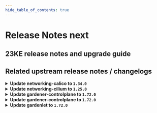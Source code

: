 ```yaml
---
hide_table_of_contents: true
---
```


# Release Notes next

## 23KE release notes and upgrade guide

## Related upstream release notes / changelogs


<details>
<summary><b>Update networking-calico to <code>1.34.0</code></b></summary>

# [gardener-extension-networking-calico]
## 🏃 Others
* *[OPERATOR]* The admission/validation component is now adapted such that it works well in garden cluster with enabled `NetworkPolicy` protection (default since `gardener/gardener@v1.71` when garden cluster is managed by `gardener-operator`). ([gardener/gardener-extension-networking-calico#267](https://github.com/gardener/gardener-extension-networking-calico/pull/267), [@rfranzke](https://github.com/rfranzke))
* *[OPERATOR]* Updated cluster-proportional-autoscaler to v1.8.8 ([gardener/gardener-extension-networking-calico#268](https://github.com/gardener/gardener-extension-networking-calico/pull/268), [@ScheererJ](https://github.com/ScheererJ))
* *[OPERATOR]* Update golang to 1.20.4. ([gardener/gardener-extension-networking-calico#269](https://github.com/gardener/gardener-extension-networking-calico/pull/269), [@ScheererJ](https://github.com/ScheererJ))
* *[DEPENDENCY]* The following dependency is updated: ([gardener/gardener-extension-networking-calico#272](https://github.com/gardener/gardener-extension-networking-calico/pull/272), [@shafeeqes](https://github.com/shafeeqes))
  * github.com/gardener/gardener: v1.66.1 -> v1.71.0
  * k8s.io/* : v0.26.1 -> v0.26.3
  * sigs.k8s.io/controller-runtime: v0.14.4-> v0.14.6

</details>

<details>
<summary><b>Update networking-cilium to <code>1.25.0</code></b></summary>

# [gardener-extension-networking-cilium]
## ✨ New Features
* *[USER]* The networking-cilium extension does now run cilium with `enable-service-topology: true`. With this it is possible to use the TopologyAwareHints (topology-aware traffic routing) feature in cilium Shoots. ([gardener/gardener-extension-networking-cilium#185](https://github.com/gardener/gardener-extension-networking-cilium/pull/185), [@ialidzhikov](https://github.com/ialidzhikov))
## 🏃 Others
* *[OPERATOR]* The admission/validation component is now adapted such that it works well in garden cluster with enabled `NetworkPolicy` protection (default since `gardener/gardener@v1.71` when garden cluster is managed by `gardener-operator`). ([gardener/gardener-extension-networking-cilium#186](https://github.com/gardener/gardener-extension-networking-cilium/pull/186), [@rfranzke](https://github.com/rfranzke))
* *[OPERATOR]* Update golang to 1.20.4. ([gardener/gardener-extension-networking-cilium#187](https://github.com/gardener/gardener-extension-networking-cilium/pull/187), [@ScheererJ](https://github.com/ScheererJ))
* *[OPERATOR]* The following dependency has been updated: ([gardener/gardener-extension-networking-cilium#189](https://github.com/gardener/gardener-extension-networking-cilium/pull/189), [@acumino](https://github.com/acumino))
  * github.com/gardener/gardener 1.67.1 -> 1.71.0
* *[OPERATOR]* Update cilium to `v1.13.3`. ([gardener/gardener-extension-networking-cilium#190](https://github.com/gardener/gardener-extension-networking-cilium/pull/190), [@DockToFuture](https://github.com/DockToFuture))

</details>

<details>
<summary><b>Update gardener-controlplane to <code>1.72.0</code></b></summary>

# [gardener]
## ⚠️ Breaking Changes
* *[USER]* The `core/v1alpha1` API version is dropped. ([gardener/gardener#7965](https://github.com/gardener/gardener/pull/7965), [@ary1992](https://github.com/ary1992))
* *[USER]* The `alpha.featuregates.shoot.gardener.cloud/apiserver-sni-pod-injector` annotation has been dropped and is no longer available for `Shoot`s. It should be removed from all existing `Shoot` resources. ([gardener/gardener#7980](https://github.com/gardener/gardener/pull/7980), [@rfranzke](https://github.com/rfranzke))
* *[USER]* Any resource with a kind other than `ConfigMap` or `Secret` in `.spec.resources` in `Shoot`s is now forcefully removed. New validation has been introduced to prevent adding other resources in the future. ([gardener/gardener#7995](https://github.com/gardener/gardener/pull/7995), [@acumino](https://github.com/acumino))
* *[USER]* Webhooks remediator now sets the timeoutSeonds to 3 seconds for webhook affecting lease resources in `kube-system` namespace. ([gardener/gardener#7902](https://github.com/gardener/gardener/pull/7902), [@acumino](https://github.com/acumino))
* *[OPERATOR]* ⚠️ Seeds' `.spec.settings.ownerChecks.enabled` field is locked to `false` (i.e. if the field value is true a validation error will be returned). Before updating to this version of Gardener, set `.spec.settings.ownerChecks.enabled` field to `false` for you Seeds and ManagedSeeds. ([gardener/gardener#7909](https://github.com/gardener/gardener/pull/7909), [@dimitar-kostadinov](https://github.com/dimitar-kostadinov))
* *[OPERATOR]* It is required to have `ControllerRegistrations`s for Kinds `ControlPlane`, `Infrastructure` and `Worker` with the same types used for seeds (`seed.spec.provider.type`). This is already the case if seeds and shoots share the same cloud provider. The seed reconciliation flow waits for the associated `ControllerInstallation` to be ready before continuing rolling out seed system components. It allows Gardener provider extensions to ship components that not only act on shoot control-plane but also on seed system components. ([gardener/gardener#7928](https://github.com/gardener/gardener/pull/7928), [@timuthy](https://github.com/timuthy))
* *[DEPENDENCY]* The `{github.com/gardener/gardener/pkg/apis/core/helper,github.com/gardener/gardener/pkg/apis/core/v1beta1/helper}.SeedSettingOwnerChecksEnabled` will now return `false` if the corresponding Seed setting is `nil`. Previously, the func was returning `true` when the Seed setting is `nil`. ([gardener/gardener#7909](https://github.com/gardener/gardener/pull/7909), [@dimitar-kostadinov](https://github.com/dimitar-kostadinov))
* *[DEPENDENCY]* The unused `github.com/gardener/gardener/pkg/controllerutils/predicate.IsBeingMigratedPredicate`, `github.com/gardener/gardener/pkg/controllerutils/predicate.IsObjectBeingMigrated` and `github.com/gardener/gardener/pkg/utils/gardener.IsObjectBeingMigrated` funcs are now removed. ([gardener/gardener#7909](https://github.com/gardener/gardener/pull/7909), [@dimitar-kostadinov](https://github.com/dimitar-kostadinov))
## ✨ New Features
* *[USER]* The certificate chains served by `kube-apiserver`s does now include the CA certificates used to sign their server certificates. ([gardener/gardener#7961](https://github.com/gardener/gardener/pull/7961), [@rfranzke](https://github.com/rfranzke))
* *[OPERATOR]* `gardener-operator` configures SNI components in order to expose the `virtual-garden-kube-apiserver` via the `istio-ingressgateway` in the Garden cluster. ([gardener/gardener#7953](https://github.com/gardener/gardener/pull/7953), [@timuthy](https://github.com/timuthy))
  * With this change, operators can start to switch DNS records from the `virtual-garden-kube-apiserver` service to the `istio-ingress` service endpoint. The type of the `virtual-garden-kube-apiserver` service will soon be switched from `LoadBalancer` to `ClusterIP`.
* *[DEVELOPER]* When performing control plane migration with `provider-local`, the full migration and restoration logic implemented in the extensions library (generic `Worker` actuator) is now executed (previously, it was skipped). This improves the accuracy of the e2e tests for control plane migration. ([gardener/gardener#7981](https://github.com/gardener/gardener/pull/7981), [@rfranzke](https://github.com/rfranzke))
## 🐛 Bug Fixes
* *[USER]* A bug that prevented referencing `ConfigMap`s in `.spec.resources` in `Shoot`s has been fixed. ([gardener/gardener#7995](https://github.com/gardener/gardener/pull/7995), [@acumino](https://github.com/acumino))
* *[USER]* A bug that prevented finalizers from being added to referenced `Secret`s or `ConfigMap`s in `.spec.resources` in `Shoot`s has been fixed. ([gardener/gardener#7995](https://github.com/gardener/gardener/pull/7995), [@acumino](https://github.com/acumino))
* *[OPERATOR]* The `NetworkPolicy` reconciler is only added to `gardener-operator` if the `.spec.runtimeCluster.networking.{pods,services}` fields of the `Garden` are set. ([gardener/gardener#7983](https://github.com/gardener/gardener/pull/7983), [@shafeeqes](https://github.com/shafeeqes))
* *[OPERATOR]* Several low timeouts (30s) that were introduced in v1.71.0 for several steps are now reverted as in some cases the Network/ControlPlane reconciliation cannot succeed for 30s. ([gardener/gardener#8005](https://github.com/gardener/gardener/pull/8005), [@ialidzhikov](https://github.com/ialidzhikov))
## 🏃 Others
* *[OPERATOR]* A configuration issue that resulted in a relatively slow startup and termination of the vali pods is fixed. ([gardener/gardener#7979](https://github.com/gardener/gardener/pull/7979), [@istvanballok](https://github.com/istvanballok))
* *[OPERATOR]* Add new grafana dashboard of seed deployment replicas ([gardener/gardener#7896](https://github.com/gardener/gardener/pull/7896), [@Sallyan](https://github.com/Sallyan))
# [dependency-watchdog]
## 🏃 Others
* *[OPERATOR]* More categories are added to label a release note for a PR on DWD. ([gardener/dependency-watchdog#75](https://github.com/gardener/dependency-watchdog/pull/75), [@himanshu-kun](https://github.com/himanshu-kun))
  * Release notifications would now be sent to `gardener-dwd` channel (private) on releases.
* *[OPERATOR]* Probes will not be created for shoots with no workers. ([gardener/dependency-watchdog#82](https://github.com/gardener/dependency-watchdog/pull/82), [@unmarshall](https://github.com/unmarshall))
* *[OPERATOR]* Fixes for `make check` target ([gardener/dependency-watchdog#87](https://github.com/gardener/dependency-watchdog/pull/87), [@unmarshall](https://github.com/unmarshall))
* *[DEPENDENCY]* Following dependencies are updated: ([gardener/dependency-watchdog#84](https://github.com/gardener/dependency-watchdog/pull/84), [@unmarshall](https://github.com/unmarshall))
  * Go - 1.20.3
  * client-go - v0.26.2
  * controller-runtime - v0.14.5
  * gomega - v1.27.1
  * zap - v1.24.0
  * gardener/gardener v1.69.0
  * k8s (api and apimachinery) - v0.26.2
# [etcd-backup-restore]
## 🐛 Bug Fixes
* *[OPERATOR]* Fixes a bug in backup-restore which falsely detects scale-up scenario incase of rolling update of statefulset. ([gardener/etcd-backup-restore#614](https://github.com/gardener/etcd-backup-restore/pull/614), [@ishan16696](https://github.com/ishan16696))
## 🏃 Others
* *[OPERATOR]* Base alpine image upgraded from `3.15.7` to `3.15.8` ([gardener/etcd-backup-restore#612](https://github.com/gardener/etcd-backup-restore/pull/612), [@aaronfern](https://github.com/aaronfern))
* *[OPERATOR]* Add a learner with backoff in case of scale-up feature is triggered. ([gardener/etcd-backup-restore#617](https://github.com/gardener/etcd-backup-restore/pull/617), [@ishan16696](https://github.com/ishan16696))
* *[OPERATOR]* Added a safety check before adding a learner(non-voting) member in etcd cluster. ([gardener/etcd-backup-restore#605](https://github.com/gardener/etcd-backup-restore/pull/605), [@ishan16696](https://github.com/ishan16696))
* *[DEVELOPER]* Upgrade to go 1.20.3 ([gardener/etcd-backup-restore#613](https://github.com/gardener/etcd-backup-restore/pull/613), [@shreyas-s-rao](https://github.com/shreyas-s-rao))
* *[DEVELOPER]* Block public access for S3 buckets created by integration tests. ([gardener/etcd-backup-restore#615](https://github.com/gardener/etcd-backup-restore/pull/615), [@shreyas-s-rao](https://github.com/shreyas-s-rao))
# [etcd-custom-image]
## 🏃 Others
* *[OPERATOR]* Base alpine image for etcd-custom-image upgraded from `3.15.7` to `3.15.8` ([gardener/etcd-custom-image#32](https://github.com/gardener/etcd-custom-image/pull/32), [@aaronfern](https://github.com/aaronfern))
# [etcd-druid]
## ✨ New Features
* *[DEVELOPER]* Run `make ci-e2e-kind` to run the e2e tests on local machine ([gardener/etcd-druid#547](https://github.com/gardener/etcd-druid/pull/547), [@abdasgupta](https://github.com/abdasgupta))
* *[DEVELOPER]* Eliminated `Role` helm charts and converted into Golang component with added unit tests. ([gardener/etcd-druid#538](https://github.com/gardener/etcd-druid/pull/538), [@seshachalam-yv](https://github.com/seshachalam-yv))
* *[DEVELOPER]* Eliminated `RoleBinding` helm charts and converted into Golang component with added unit tests. ([gardener/etcd-druid#539](https://github.com/gardener/etcd-druid/pull/539), [@seshachalam-yv](https://github.com/seshachalam-yv))
## 🐛 Bug Fixes
* *[OPERATOR]* Added check to ensure that the scale up annotation is removed from the etcd statefulset only when scale-up succeeds ([gardener/etcd-druid#587](https://github.com/gardener/etcd-druid/pull/587), [@ishan16696](https://github.com/ishan16696))
## 🏃 Others
* *[OPERATOR]* When scaling from single-node to multi-node etcd cluster, Etcd Druid will now first ensure that any change to the peer URL (e.g TLS enablement)  is seen by the existing etcd process running within the etcd member pod. Once that is confirmed then it will scale up the Etcd StatefulSet and add relevant annotations. ([gardener/etcd-druid#598](https://github.com/gardener/etcd-druid/pull/598), [@unmarshall](https://github.com/unmarshall))
* *[OPERATOR]* Backup-restore waits for its etcd to be ready before attempting to update peerUrl ([gardener/etcd-druid#602](https://github.com/gardener/etcd-druid/pull/602), [@abdasgupta](https://github.com/abdasgupta))
* *[OPERATOR]* When scaling from single-node to multi-node etcd cluster, Etcd Druid will now first ensure that any change to the peer URL (e.g TLS enablement)  is seen by the existing etcd process running within the etcd member pod. Once that is confirmed then it will scale up the Etcd StatefulSet and add relevant annotations. ([gardener/etcd-druid#602](https://github.com/gardener/etcd-druid/pull/602), [@abdasgupta](https://github.com/abdasgupta))
* *[OPERATOR]* etcd-custom-image updates from `v3.4.13-bootstrap-9` to `v3.4.13-bootstrap-10` ([gardener/etcd-druid#575](https://github.com/gardener/etcd-druid/pull/575), [@aaronfern](https://github.com/aaronfern))
* *[DEVELOPER]* Upgrade to go 1.20.3. ([gardener/etcd-druid#579](https://github.com/gardener/etcd-druid/pull/579), [@shreyas-s-rao](https://github.com/shreyas-s-rao))
* *[DEVELOPER]* Block public access for S3 buckets created by e2e tests. ([gardener/etcd-druid#581](https://github.com/gardener/etcd-druid/pull/581), [@shreyas-s-rao](https://github.com/shreyas-s-rao))
# [logging]
## 🐛 Bug Fixes
* *[OPERATOR]* Remove lastOperation check in fluent-bit-to-vali plugin. ([gardener/logging#197](https://github.com/gardener/logging/pull/197), [@vlvasilev](https://github.com/vlvasilev))

</details>

<details>
<summary><b>Update gardener-controlplane to <code>1.72.0</code></b></summary>

# [gardener]
## ⚠️ Breaking Changes
* *[USER]* The `core/v1alpha1` API version is dropped. ([gardener/gardener#7965](https://github.com/gardener/gardener/pull/7965), [@ary1992](https://github.com/ary1992))
* *[USER]* The `alpha.featuregates.shoot.gardener.cloud/apiserver-sni-pod-injector` annotation has been dropped and is no longer available for `Shoot`s. It should be removed from all existing `Shoot` resources. ([gardener/gardener#7980](https://github.com/gardener/gardener/pull/7980), [@rfranzke](https://github.com/rfranzke))
* *[USER]* Any resource with a kind other than `ConfigMap` or `Secret` in `.spec.resources` in `Shoot`s is now forcefully removed. New validation has been introduced to prevent adding other resources in the future. ([gardener/gardener#7995](https://github.com/gardener/gardener/pull/7995), [@acumino](https://github.com/acumino))
* *[USER]* Webhooks remediator now sets the timeoutSeonds to 3 seconds for webhook affecting lease resources in `kube-system` namespace. ([gardener/gardener#7902](https://github.com/gardener/gardener/pull/7902), [@acumino](https://github.com/acumino))
* *[OPERATOR]* ⚠️ Seeds' `.spec.settings.ownerChecks.enabled` field is locked to `false` (i.e. if the field value is true a validation error will be returned). Before updating to this version of Gardener, set `.spec.settings.ownerChecks.enabled` field to `false` for you Seeds and ManagedSeeds. ([gardener/gardener#7909](https://github.com/gardener/gardener/pull/7909), [@dimitar-kostadinov](https://github.com/dimitar-kostadinov))
* *[OPERATOR]* It is required to have `ControllerRegistrations`s for Kinds `ControlPlane`, `Infrastructure` and `Worker` with the same types used for seeds (`seed.spec.provider.type`). This is already the case if seeds and shoots share the same cloud provider. The seed reconciliation flow waits for the associated `ControllerInstallation` to be ready before continuing rolling out seed system components. It allows Gardener provider extensions to ship components that not only act on shoot control-plane but also on seed system components. ([gardener/gardener#7928](https://github.com/gardener/gardener/pull/7928), [@timuthy](https://github.com/timuthy))
* *[DEPENDENCY]* The `{github.com/gardener/gardener/pkg/apis/core/helper,github.com/gardener/gardener/pkg/apis/core/v1beta1/helper}.SeedSettingOwnerChecksEnabled` will now return `false` if the corresponding Seed setting is `nil`. Previously, the func was returning `true` when the Seed setting is `nil`. ([gardener/gardener#7909](https://github.com/gardener/gardener/pull/7909), [@dimitar-kostadinov](https://github.com/dimitar-kostadinov))
* *[DEPENDENCY]* The unused `github.com/gardener/gardener/pkg/controllerutils/predicate.IsBeingMigratedPredicate`, `github.com/gardener/gardener/pkg/controllerutils/predicate.IsObjectBeingMigrated` and `github.com/gardener/gardener/pkg/utils/gardener.IsObjectBeingMigrated` funcs are now removed. ([gardener/gardener#7909](https://github.com/gardener/gardener/pull/7909), [@dimitar-kostadinov](https://github.com/dimitar-kostadinov))
## ✨ New Features
* *[USER]* The certificate chains served by `kube-apiserver`s does now include the CA certificates used to sign their server certificates. ([gardener/gardener#7961](https://github.com/gardener/gardener/pull/7961), [@rfranzke](https://github.com/rfranzke))
* *[OPERATOR]* `gardener-operator` configures SNI components in order to expose the `virtual-garden-kube-apiserver` via the `istio-ingressgateway` in the Garden cluster. ([gardener/gardener#7953](https://github.com/gardener/gardener/pull/7953), [@timuthy](https://github.com/timuthy))
  * With this change, operators can start to switch DNS records from the `virtual-garden-kube-apiserver` service to the `istio-ingress` service endpoint. The type of the `virtual-garden-kube-apiserver` service will soon be switched from `LoadBalancer` to `ClusterIP`.
* *[DEVELOPER]* When performing control plane migration with `provider-local`, the full migration and restoration logic implemented in the extensions library (generic `Worker` actuator) is now executed (previously, it was skipped). This improves the accuracy of the e2e tests for control plane migration. ([gardener/gardener#7981](https://github.com/gardener/gardener/pull/7981), [@rfranzke](https://github.com/rfranzke))
## 🐛 Bug Fixes
* *[USER]* A bug that prevented referencing `ConfigMap`s in `.spec.resources` in `Shoot`s has been fixed. ([gardener/gardener#7995](https://github.com/gardener/gardener/pull/7995), [@acumino](https://github.com/acumino))
* *[USER]* A bug that prevented finalizers from being added to referenced `Secret`s or `ConfigMap`s in `.spec.resources` in `Shoot`s has been fixed. ([gardener/gardener#7995](https://github.com/gardener/gardener/pull/7995), [@acumino](https://github.com/acumino))
* *[OPERATOR]* The `NetworkPolicy` reconciler is only added to `gardener-operator` if the `.spec.runtimeCluster.networking.{pods,services}` fields of the `Garden` are set. ([gardener/gardener#7983](https://github.com/gardener/gardener/pull/7983), [@shafeeqes](https://github.com/shafeeqes))
* *[OPERATOR]* Several low timeouts (30s) that were introduced in v1.71.0 for several steps are now reverted as in some cases the Network/ControlPlane reconciliation cannot succeed for 30s. ([gardener/gardener#8005](https://github.com/gardener/gardener/pull/8005), [@ialidzhikov](https://github.com/ialidzhikov))
## 🏃 Others
* *[OPERATOR]* A configuration issue that resulted in a relatively slow startup and termination of the vali pods is fixed. ([gardener/gardener#7979](https://github.com/gardener/gardener/pull/7979), [@istvanballok](https://github.com/istvanballok))
* *[OPERATOR]* Add new grafana dashboard of seed deployment replicas ([gardener/gardener#7896](https://github.com/gardener/gardener/pull/7896), [@Sallyan](https://github.com/Sallyan))
# [dependency-watchdog]
## 🏃 Others
* *[OPERATOR]* More categories are added to label a release note for a PR on DWD. ([gardener/dependency-watchdog#75](https://github.com/gardener/dependency-watchdog/pull/75), [@himanshu-kun](https://github.com/himanshu-kun))
  * Release notifications would now be sent to `gardener-dwd` channel (private) on releases.
* *[OPERATOR]* Probes will not be created for shoots with no workers. ([gardener/dependency-watchdog#82](https://github.com/gardener/dependency-watchdog/pull/82), [@unmarshall](https://github.com/unmarshall))
* *[OPERATOR]* Fixes for `make check` target ([gardener/dependency-watchdog#87](https://github.com/gardener/dependency-watchdog/pull/87), [@unmarshall](https://github.com/unmarshall))
* *[DEPENDENCY]* Following dependencies are updated: ([gardener/dependency-watchdog#84](https://github.com/gardener/dependency-watchdog/pull/84), [@unmarshall](https://github.com/unmarshall))
  * Go - 1.20.3
  * client-go - v0.26.2
  * controller-runtime - v0.14.5
  * gomega - v1.27.1
  * zap - v1.24.0
  * gardener/gardener v1.69.0
  * k8s (api and apimachinery) - v0.26.2
# [etcd-backup-restore]
## 🐛 Bug Fixes
* *[OPERATOR]* Fixes a bug in backup-restore which falsely detects scale-up scenario incase of rolling update of statefulset. ([gardener/etcd-backup-restore#614](https://github.com/gardener/etcd-backup-restore/pull/614), [@ishan16696](https://github.com/ishan16696))
## 🏃 Others
* *[OPERATOR]* Base alpine image upgraded from `3.15.7` to `3.15.8` ([gardener/etcd-backup-restore#612](https://github.com/gardener/etcd-backup-restore/pull/612), [@aaronfern](https://github.com/aaronfern))
* *[OPERATOR]* Add a learner with backoff in case of scale-up feature is triggered. ([gardener/etcd-backup-restore#617](https://github.com/gardener/etcd-backup-restore/pull/617), [@ishan16696](https://github.com/ishan16696))
* *[OPERATOR]* Added a safety check before adding a learner(non-voting) member in etcd cluster. ([gardener/etcd-backup-restore#605](https://github.com/gardener/etcd-backup-restore/pull/605), [@ishan16696](https://github.com/ishan16696))
* *[DEVELOPER]* Upgrade to go 1.20.3 ([gardener/etcd-backup-restore#613](https://github.com/gardener/etcd-backup-restore/pull/613), [@shreyas-s-rao](https://github.com/shreyas-s-rao))
* *[DEVELOPER]* Block public access for S3 buckets created by integration tests. ([gardener/etcd-backup-restore#615](https://github.com/gardener/etcd-backup-restore/pull/615), [@shreyas-s-rao](https://github.com/shreyas-s-rao))
# [etcd-custom-image]
## 🏃 Others
* *[OPERATOR]* Base alpine image for etcd-custom-image upgraded from `3.15.7` to `3.15.8` ([gardener/etcd-custom-image#32](https://github.com/gardener/etcd-custom-image/pull/32), [@aaronfern](https://github.com/aaronfern))
# [etcd-druid]
## ✨ New Features
* *[DEVELOPER]* Run `make ci-e2e-kind` to run the e2e tests on local machine ([gardener/etcd-druid#547](https://github.com/gardener/etcd-druid/pull/547), [@abdasgupta](https://github.com/abdasgupta))
* *[DEVELOPER]* Eliminated `Role` helm charts and converted into Golang component with added unit tests. ([gardener/etcd-druid#538](https://github.com/gardener/etcd-druid/pull/538), [@seshachalam-yv](https://github.com/seshachalam-yv))
* *[DEVELOPER]* Eliminated `RoleBinding` helm charts and converted into Golang component with added unit tests. ([gardener/etcd-druid#539](https://github.com/gardener/etcd-druid/pull/539), [@seshachalam-yv](https://github.com/seshachalam-yv))
## 🐛 Bug Fixes
* *[OPERATOR]* Added check to ensure that the scale up annotation is removed from the etcd statefulset only when scale-up succeeds ([gardener/etcd-druid#587](https://github.com/gardener/etcd-druid/pull/587), [@ishan16696](https://github.com/ishan16696))
## 🏃 Others
* *[OPERATOR]* When scaling from single-node to multi-node etcd cluster, Etcd Druid will now first ensure that any change to the peer URL (e.g TLS enablement)  is seen by the existing etcd process running within the etcd member pod. Once that is confirmed then it will scale up the Etcd StatefulSet and add relevant annotations. ([gardener/etcd-druid#598](https://github.com/gardener/etcd-druid/pull/598), [@unmarshall](https://github.com/unmarshall))
* *[OPERATOR]* Backup-restore waits for its etcd to be ready before attempting to update peerUrl ([gardener/etcd-druid#602](https://github.com/gardener/etcd-druid/pull/602), [@abdasgupta](https://github.com/abdasgupta))
* *[OPERATOR]* When scaling from single-node to multi-node etcd cluster, Etcd Druid will now first ensure that any change to the peer URL (e.g TLS enablement)  is seen by the existing etcd process running within the etcd member pod. Once that is confirmed then it will scale up the Etcd StatefulSet and add relevant annotations. ([gardener/etcd-druid#602](https://github.com/gardener/etcd-druid/pull/602), [@abdasgupta](https://github.com/abdasgupta))
* *[OPERATOR]* etcd-custom-image updates from `v3.4.13-bootstrap-9` to `v3.4.13-bootstrap-10` ([gardener/etcd-druid#575](https://github.com/gardener/etcd-druid/pull/575), [@aaronfern](https://github.com/aaronfern))
* *[DEVELOPER]* Upgrade to go 1.20.3. ([gardener/etcd-druid#579](https://github.com/gardener/etcd-druid/pull/579), [@shreyas-s-rao](https://github.com/shreyas-s-rao))
* *[DEVELOPER]* Block public access for S3 buckets created by e2e tests. ([gardener/etcd-druid#581](https://github.com/gardener/etcd-druid/pull/581), [@shreyas-s-rao](https://github.com/shreyas-s-rao))
# [logging]
## 🐛 Bug Fixes
* *[OPERATOR]* Remove lastOperation check in fluent-bit-to-vali plugin. ([gardener/logging#197](https://github.com/gardener/logging/pull/197), [@vlvasilev](https://github.com/vlvasilev))

</details>

<details>
<summary><b>Update gardenlet to <code>1.72.0</code></b></summary>

# [gardener]
## ⚠️ Breaking Changes
* *[USER]* The `core/v1alpha1` API version is dropped. ([gardener/gardener#7965](https://github.com/gardener/gardener/pull/7965), [@ary1992](https://github.com/ary1992))
* *[USER]* The `alpha.featuregates.shoot.gardener.cloud/apiserver-sni-pod-injector` annotation has been dropped and is no longer available for `Shoot`s. It should be removed from all existing `Shoot` resources. ([gardener/gardener#7980](https://github.com/gardener/gardener/pull/7980), [@rfranzke](https://github.com/rfranzke))
* *[USER]* Any resource with a kind other than `ConfigMap` or `Secret` in `.spec.resources` in `Shoot`s is now forcefully removed. New validation has been introduced to prevent adding other resources in the future. ([gardener/gardener#7995](https://github.com/gardener/gardener/pull/7995), [@acumino](https://github.com/acumino))
* *[USER]* Webhooks remediator now sets the timeoutSeonds to 3 seconds for webhook affecting lease resources in `kube-system` namespace. ([gardener/gardener#7902](https://github.com/gardener/gardener/pull/7902), [@acumino](https://github.com/acumino))
* *[OPERATOR]* ⚠️ Seeds' `.spec.settings.ownerChecks.enabled` field is locked to `false` (i.e. if the field value is true a validation error will be returned). Before updating to this version of Gardener, set `.spec.settings.ownerChecks.enabled` field to `false` for you Seeds and ManagedSeeds. ([gardener/gardener#7909](https://github.com/gardener/gardener/pull/7909), [@dimitar-kostadinov](https://github.com/dimitar-kostadinov))
* *[OPERATOR]* It is required to have `ControllerRegistrations`s for Kinds `ControlPlane`, `Infrastructure` and `Worker` with the same types used for seeds (`seed.spec.provider.type`). This is already the case if seeds and shoots share the same cloud provider. The seed reconciliation flow waits for the associated `ControllerInstallation` to be ready before continuing rolling out seed system components. It allows Gardener provider extensions to ship components that not only act on shoot control-plane but also on seed system components. ([gardener/gardener#7928](https://github.com/gardener/gardener/pull/7928), [@timuthy](https://github.com/timuthy))
* *[DEPENDENCY]* The `{github.com/gardener/gardener/pkg/apis/core/helper,github.com/gardener/gardener/pkg/apis/core/v1beta1/helper}.SeedSettingOwnerChecksEnabled` will now return `false` if the corresponding Seed setting is `nil`. Previously, the func was returning `true` when the Seed setting is `nil`. ([gardener/gardener#7909](https://github.com/gardener/gardener/pull/7909), [@dimitar-kostadinov](https://github.com/dimitar-kostadinov))
* *[DEPENDENCY]* The unused `github.com/gardener/gardener/pkg/controllerutils/predicate.IsBeingMigratedPredicate`, `github.com/gardener/gardener/pkg/controllerutils/predicate.IsObjectBeingMigrated` and `github.com/gardener/gardener/pkg/utils/gardener.IsObjectBeingMigrated` funcs are now removed. ([gardener/gardener#7909](https://github.com/gardener/gardener/pull/7909), [@dimitar-kostadinov](https://github.com/dimitar-kostadinov))
## ✨ New Features
* *[USER]* The certificate chains served by `kube-apiserver`s does now include the CA certificates used to sign their server certificates. ([gardener/gardener#7961](https://github.com/gardener/gardener/pull/7961), [@rfranzke](https://github.com/rfranzke))
* *[OPERATOR]* `gardener-operator` configures SNI components in order to expose the `virtual-garden-kube-apiserver` via the `istio-ingressgateway` in the Garden cluster. ([gardener/gardener#7953](https://github.com/gardener/gardener/pull/7953), [@timuthy](https://github.com/timuthy))
  * With this change, operators can start to switch DNS records from the `virtual-garden-kube-apiserver` service to the `istio-ingress` service endpoint. The type of the `virtual-garden-kube-apiserver` service will soon be switched from `LoadBalancer` to `ClusterIP`.
* *[DEVELOPER]* When performing control plane migration with `provider-local`, the full migration and restoration logic implemented in the extensions library (generic `Worker` actuator) is now executed (previously, it was skipped). This improves the accuracy of the e2e tests for control plane migration. ([gardener/gardener#7981](https://github.com/gardener/gardener/pull/7981), [@rfranzke](https://github.com/rfranzke))
## 🐛 Bug Fixes
* *[USER]* A bug that prevented referencing `ConfigMap`s in `.spec.resources` in `Shoot`s has been fixed. ([gardener/gardener#7995](https://github.com/gardener/gardener/pull/7995), [@acumino](https://github.com/acumino))
* *[USER]* A bug that prevented finalizers from being added to referenced `Secret`s or `ConfigMap`s in `.spec.resources` in `Shoot`s has been fixed. ([gardener/gardener#7995](https://github.com/gardener/gardener/pull/7995), [@acumino](https://github.com/acumino))
* *[OPERATOR]* The `NetworkPolicy` reconciler is only added to `gardener-operator` if the `.spec.runtimeCluster.networking.{pods,services}` fields of the `Garden` are set. ([gardener/gardener#7983](https://github.com/gardener/gardener/pull/7983), [@shafeeqes](https://github.com/shafeeqes))
* *[OPERATOR]* Several low timeouts (30s) that were introduced in v1.71.0 for several steps are now reverted as in some cases the Network/ControlPlane reconciliation cannot succeed for 30s. ([gardener/gardener#8005](https://github.com/gardener/gardener/pull/8005), [@ialidzhikov](https://github.com/ialidzhikov))
## 🏃 Others
* *[OPERATOR]* A configuration issue that resulted in a relatively slow startup and termination of the vali pods is fixed. ([gardener/gardener#7979](https://github.com/gardener/gardener/pull/7979), [@istvanballok](https://github.com/istvanballok))
* *[OPERATOR]* Add new grafana dashboard of seed deployment replicas ([gardener/gardener#7896](https://github.com/gardener/gardener/pull/7896), [@Sallyan](https://github.com/Sallyan))
# [dependency-watchdog]
## 🏃 Others
* *[OPERATOR]* More categories are added to label a release note for a PR on DWD. ([gardener/dependency-watchdog#75](https://github.com/gardener/dependency-watchdog/pull/75), [@himanshu-kun](https://github.com/himanshu-kun))
  * Release notifications would now be sent to `gardener-dwd` channel (private) on releases.
* *[OPERATOR]* Probes will not be created for shoots with no workers. ([gardener/dependency-watchdog#82](https://github.com/gardener/dependency-watchdog/pull/82), [@unmarshall](https://github.com/unmarshall))
* *[OPERATOR]* Fixes for `make check` target ([gardener/dependency-watchdog#87](https://github.com/gardener/dependency-watchdog/pull/87), [@unmarshall](https://github.com/unmarshall))
* *[DEPENDENCY]* Following dependencies are updated: ([gardener/dependency-watchdog#84](https://github.com/gardener/dependency-watchdog/pull/84), [@unmarshall](https://github.com/unmarshall))
  * Go - 1.20.3
  * client-go - v0.26.2
  * controller-runtime - v0.14.5
  * gomega - v1.27.1
  * zap - v1.24.0
  * gardener/gardener v1.69.0
  * k8s (api and apimachinery) - v0.26.2
# [etcd-backup-restore]
## 🐛 Bug Fixes
* *[OPERATOR]* Fixes a bug in backup-restore which falsely detects scale-up scenario incase of rolling update of statefulset. ([gardener/etcd-backup-restore#614](https://github.com/gardener/etcd-backup-restore/pull/614), [@ishan16696](https://github.com/ishan16696))
## 🏃 Others
* *[OPERATOR]* Base alpine image upgraded from `3.15.7` to `3.15.8` ([gardener/etcd-backup-restore#612](https://github.com/gardener/etcd-backup-restore/pull/612), [@aaronfern](https://github.com/aaronfern))
* *[OPERATOR]* Add a learner with backoff in case of scale-up feature is triggered. ([gardener/etcd-backup-restore#617](https://github.com/gardener/etcd-backup-restore/pull/617), [@ishan16696](https://github.com/ishan16696))
* *[OPERATOR]* Added a safety check before adding a learner(non-voting) member in etcd cluster. ([gardener/etcd-backup-restore#605](https://github.com/gardener/etcd-backup-restore/pull/605), [@ishan16696](https://github.com/ishan16696))
* *[DEVELOPER]* Upgrade to go 1.20.3 ([gardener/etcd-backup-restore#613](https://github.com/gardener/etcd-backup-restore/pull/613), [@shreyas-s-rao](https://github.com/shreyas-s-rao))
* *[DEVELOPER]* Block public access for S3 buckets created by integration tests. ([gardener/etcd-backup-restore#615](https://github.com/gardener/etcd-backup-restore/pull/615), [@shreyas-s-rao](https://github.com/shreyas-s-rao))
# [etcd-custom-image]
## 🏃 Others
* *[OPERATOR]* Base alpine image for etcd-custom-image upgraded from `3.15.7` to `3.15.8` ([gardener/etcd-custom-image#32](https://github.com/gardener/etcd-custom-image/pull/32), [@aaronfern](https://github.com/aaronfern))
# [etcd-druid]
## ✨ New Features
* *[DEVELOPER]* Run `make ci-e2e-kind` to run the e2e tests on local machine ([gardener/etcd-druid#547](https://github.com/gardener/etcd-druid/pull/547), [@abdasgupta](https://github.com/abdasgupta))
* *[DEVELOPER]* Eliminated `Role` helm charts and converted into Golang component with added unit tests. ([gardener/etcd-druid#538](https://github.com/gardener/etcd-druid/pull/538), [@seshachalam-yv](https://github.com/seshachalam-yv))
* *[DEVELOPER]* Eliminated `RoleBinding` helm charts and converted into Golang component with added unit tests. ([gardener/etcd-druid#539](https://github.com/gardener/etcd-druid/pull/539), [@seshachalam-yv](https://github.com/seshachalam-yv))
## 🐛 Bug Fixes
* *[OPERATOR]* Added check to ensure that the scale up annotation is removed from the etcd statefulset only when scale-up succeeds ([gardener/etcd-druid#587](https://github.com/gardener/etcd-druid/pull/587), [@ishan16696](https://github.com/ishan16696))
## 🏃 Others
* *[OPERATOR]* When scaling from single-node to multi-node etcd cluster, Etcd Druid will now first ensure that any change to the peer URL (e.g TLS enablement)  is seen by the existing etcd process running within the etcd member pod. Once that is confirmed then it will scale up the Etcd StatefulSet and add relevant annotations. ([gardener/etcd-druid#598](https://github.com/gardener/etcd-druid/pull/598), [@unmarshall](https://github.com/unmarshall))
* *[OPERATOR]* Backup-restore waits for its etcd to be ready before attempting to update peerUrl ([gardener/etcd-druid#602](https://github.com/gardener/etcd-druid/pull/602), [@abdasgupta](https://github.com/abdasgupta))
* *[OPERATOR]* When scaling from single-node to multi-node etcd cluster, Etcd Druid will now first ensure that any change to the peer URL (e.g TLS enablement)  is seen by the existing etcd process running within the etcd member pod. Once that is confirmed then it will scale up the Etcd StatefulSet and add relevant annotations. ([gardener/etcd-druid#602](https://github.com/gardener/etcd-druid/pull/602), [@abdasgupta](https://github.com/abdasgupta))
* *[OPERATOR]* etcd-custom-image updates from `v3.4.13-bootstrap-9` to `v3.4.13-bootstrap-10` ([gardener/etcd-druid#575](https://github.com/gardener/etcd-druid/pull/575), [@aaronfern](https://github.com/aaronfern))
* *[DEVELOPER]* Upgrade to go 1.20.3. ([gardener/etcd-druid#579](https://github.com/gardener/etcd-druid/pull/579), [@shreyas-s-rao](https://github.com/shreyas-s-rao))
* *[DEVELOPER]* Block public access for S3 buckets created by e2e tests. ([gardener/etcd-druid#581](https://github.com/gardener/etcd-druid/pull/581), [@shreyas-s-rao](https://github.com/shreyas-s-rao))
# [logging]
## 🐛 Bug Fixes
* *[OPERATOR]* Remove lastOperation check in fluent-bit-to-vali plugin. ([gardener/logging#197](https://github.com/gardener/logging/pull/197), [@vlvasilev](https://github.com/vlvasilev))

</details>
